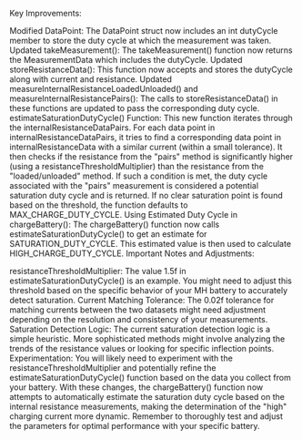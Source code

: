 Key Improvements:

Modified DataPoint: The DataPoint struct now includes an int dutyCycle member to store the duty cycle at which the measurement was taken.
Updated takeMeasurement(): The takeMeasurement() function now returns the MeasurementData which includes the dutyCycle.
Updated storeResistanceData(): This function now accepts and stores the dutyCycle along with current and resistance.
Updated measureInternalResistanceLoadedUnloaded() and measureInternalResistancePairs(): The calls to storeResistanceData() in these functions are updated to pass the corresponding duty cycle.
estimateSaturationDutyCycle() Function:
This new function iterates through the internalResistanceDataPairs.
For each data point in internalResistanceDataPairs, it tries to find a corresponding data point in internalResistanceData with a similar current (within a small tolerance).
It then checks if the resistance from the "pairs" method is significantly higher (using a resistanceThresholdMultiplier) than the resistance from the "loaded/unloaded" method.
If such a condition is met, the duty cycle associated with the "pairs" measurement is considered a potential saturation duty cycle and is returned.
If no clear saturation point is found based on the threshold, the function defaults to MAX_CHARGE_DUTY_CYCLE.
Using Estimated Duty Cycle in chargeBattery(): The chargeBattery() function now calls estimateSaturationDutyCycle() to get an estimate for SATURATION_DUTY_CYCLE. This estimated value is then used to calculate HIGH_CHARGE_DUTY_CYCLE.
Important Notes and Adjustments:

resistanceThresholdMultiplier: The value 1.5f in estimateSaturationDutyCycle() is an example. You might need to adjust this threshold based on the specific behavior of your MH battery to accurately detect saturation.
Current Matching Tolerance: The 0.02f tolerance for matching currents between the two datasets might need adjustment depending on the resolution and consistency of your measurements.
Saturation Detection Logic: The current saturation detection logic is a simple heuristic. More sophisticated methods might involve analyzing the trends of the resistance values or looking for specific inflection points.
Experimentation: You will likely need to experiment with the resistanceThresholdMultiplier and potentially refine the estimateSaturationDutyCycle() function based on the data you collect from your battery.
With these changes, the chargeBattery() function now attempts to automatically estimate the saturation duty cycle based on the internal resistance measurements, making the determination of the "high" charging current more dynamic. Remember to thoroughly test and adjust the parameters for optimal performance with your specific battery.
